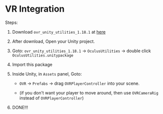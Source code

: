 VR Integration
=======================

Steps:

1. Download `ovr_unity_utilities_1.18.1` at [here](http://pan.baidu.com/s/1eS8dNSQ)

1. After download, Open your Unity project.

1. Goto: `ovr_unity_utilities_1.18.1` -> `OculusUtilities` -> double click `OculusUtilities.unitypackage`

1. Import this package

1. Inside Unity, in `Assets` panel, Goto:

	- `OVR` -> `Prefabs` -> drag `OVRPlayerController` into your scene.

	- (if you don't want your player to move around, then use `OVRCameraRig` instead of `OVRPlayerController`)

1. DONE!!!



